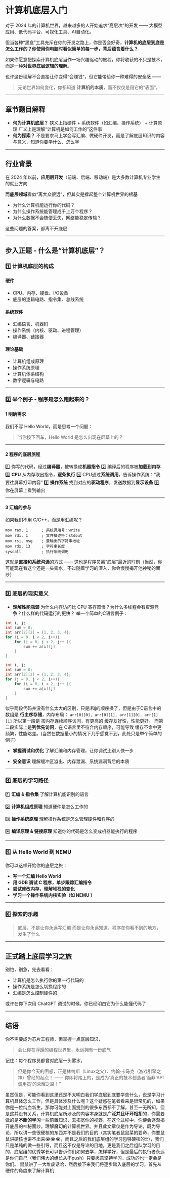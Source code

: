 # 计算机底层入门
对于 2024 年的计算机世界，越来越多的人开始追求“高层次”的开发 —— 大模型应用、低代码平台、可视化工具、AI自动化。

但当各种“黑盒”工具充斥在你的开发之路上，你是否会好奇，**计算机的底层到底是怎么工作的？你使用你电脑时看似简单的每一步，背后蕴含着什么？**

如果你愿意把探索计算机底层当作一场兴趣驱动的旅程，你将收获的不只是技术，而是一种**对世界底层逻辑的理解**。

也许这份理解不会直接让你变得“会赚钱”，但它能带给你一种难得的安全感 ——

> 无论世界如何变化，你都知道 **计算机的本质**，而不仅仅是用它的“表面”。

---

## 章节题目解释


* **何为计算机底层？**
  狭义上指硬件 + 系统软件（如汇编、操作系统） + 计算原理
  广义上是理解“计算机是如何工作的”这件事
* **何为探索？**
  不是要求马上学会写汇编、做硬件开发，而是了解底层知识的内容与意义，知道你要学什么、怎么学

---

## 行业背景

在 2024 年以前，**应用层开发**（前端、后端、移动端）是大多数计算机专业学生的就业方向

而**底层领域**看似“离大众很远”，但其实是撑起整个计算机世界的根基

* 为什么计算机能运行你的代码？
* 为什么操作系统能管理成千上万个程序？
* 为什么数据不会随便丢失，网络能稳定传输？

这些问题的答案，都离不开底层

---

## 步入正题 - 什么是“计算机底层”？

### 1️⃣ 计算机底层的构成

#### 硬件

* CPU、内存、硬盘、I/O设备
* 底层的逻辑电路、指令集、总线系统

#### 系统软件

* 汇编语言、机器码
* 操作系统（内核、驱动、进程管理）
* 编译器、链接器

#### 理论基础

* 计算机组成原理
* 操作系统原理
* 计算机体系结构
* 数字逻辑与电路

---

### 2️⃣ 举个例子 - 程序是怎么跑起来的？

#### 1 明确需求

我们不写 Hello World，而是思考一个问题：

> 当你按下回车，Hello World 是怎么出现在屏幕上的？

---

#### 2 程序的底层旅程

1️⃣ 你写的代码，经过**编译器**，被转换成**机器指令**
2️⃣ 编译后的程序被**加载到内存**
3️⃣ **CPU** 从内存取出指令，**逐条执行**
4️⃣ CPU通过**系统调用**，告诉操作系统：“我要往屏幕打印内容”
5️⃣ **操作系统** 找到对应的**驱动程序**，发送数据到**显示设备**
6️⃣ 你在屏幕上看到输出

---

#### 3 汇编的参与

如果我们不用 C/C++，而是用汇编呢？

```assembly
mov rax, 1      ; 系统调用号：write
mov rdi, 1      ; 文件描述符：stdout
mov rsi, msg    ; 要输出的字符串地址
mov rdx, 13     ; 字符串长度
syscall         ; 执行系统调用
```

这就是**直接和系统沟通**的方式 —— 这也是程序员离“底层”最近的时刻（当然，你可能现在看这个还是一头雾水，不过随着学习的深入，你会慢慢揭开他神秘的面纱）

---

### 3️⃣ 底层的现实意义

* **理解性能瓶颈**
  为什么内存访问比 CPU 寄存器慢？为什么多线程会有资源竞争？什么样的代码运行的更快？
  举一个简单的C语言例子：
```c
int i, j;
int sum = 0;
int arr[2][2] = {1, 2, 3, 4};
for (i = 0, i < 2, i++){
    for (j = 0, j < 2, j++ ){
        sum += a[i][j]
    }
}
```
```c
int i, j;
int sum = 0;
int arr[2][2] = {1, 2, 3, 4};
for (j = 0, j < 2, i++){
    for (i = 0, i < 2, j++ ){
        sum += a[i][j]
    }
}
```
似乎两段代码并没有什么太大的区别，只是i和j的顺序换了，但是由于C语言中的数组是 **行主序存储**，内存布局：
`arr[0][0], arr[0][1], arr[1][0], arr[1][1]`
所以第一段是 按内存连续顺序访问，有更高的 缓存友好性，性能更好。
而第二段实际上是**列优先访问**，在 C语言里不符合内存顺序，可能导致 缓存不命中更频繁，性能略差。(当然在数据量小的情况下几乎感觉不到，此处只是举个简单的例子)
* **掌握调试和优化**
  了解汇编和内存管理，让你调试比别人快一步

* **安全意识**
  理解缓冲区溢出、内存泄漏、系统漏洞背后的本质

---

### 4️⃣ 底层的学习路径

1️⃣ **汇编 & 指令集**
了解计算机能识别的语言

2️⃣ **计算机组成原理**
知道硬件是怎么工作的

3️⃣ **操作系统原理**
理解操作系统是怎么管理硬件和程序的

4️⃣ **编译原理 & 链接原理**
知道你的代码是怎么变成机器能执行的程序

---

### 5️⃣ 从 Hello World 到 NEMU

你可以这样开始你的底层之旅：

* **写一个汇编 Hello World**
* **用 GDB 调试 C 程序，单步跟踪汇编指令**
* **尝试修改内存，理解堆栈的变化**
* **学习一个操作系统内核实验（如 NEMU ）**

---

### 6️⃣ 探索的乐趣

> 底层，不是让你永远写汇编
> 而是让你永远知道，程序在你看不到的地方，发生了什么

---

## 正式踏上底层学习之旅

别怕，别急，先去看看：

* 计算机是怎么执行你的第一行代码的
* 操作系统是怎么切换程序的
* 汇编是怎么控制硬件的

或许在你下次用 ChatGPT 调试的时候，你已经明白它为什么能懂代码了

---

## 结语

你不需要成为芯片工程师，但掌握一点底层知识，

> 会让你在浮躁的编程世界里，永远拥有一份底气

记住：每个程序员都曾对底层一头雾水，
> 但是你今天的困惑，正是林纳斯（Linux之父）、约翰·卡马克（游戏引擎之神）曾经的起点！
—— 你即将踏上的，是成为‘真正的技术创造者’而非‘API调用员’的荣耀之路！”

虽然但是，可能你看到这里还是不太明白我们学底层到底要学些什么，说是学习计算机具体怎么工作，但是具体涉及什么呢？这个疑惑在笔者看来是很常见的，如果你是一位纯血新生，那你可能对上面提到的很多东西都不了解，甚至一无所知，但是这并没有关系，计算机底层所涉及的内容本身就是**广泛并且环环相扣**的，你需要做的是**不断的学习**一些前置知识，去拓宽你的视野，在这个过程中，你便会逐渐揭开底层的神秘面纱，理解魔幻的计算机世界。并且此文章仅是作为导论，既为导论，所以讲一些很硬核的东西并不是我们的目的（其实笔者鼠鼠菜的要命，你要鼠鼠讲硬核也讲不出来😭😭😭，而且之后的我们底层组的学习包够硬核的🤓），我们只是单纯的做一些引导，而且这不仅是导论的目地，更是我们之后组队学习的目的，底层组的优秀学长可以告诉你们如何去学，怎样学好，但是最后的执行者永远是你们自己（我们伟大的组长从不push）只要愿意坚持学习，成功的也一定会是你们。
鼠鼠讲了一大堆废话哈，然后接下来我们将逐步踏入底层的学习，首先从硬件的角度来了解计算机
